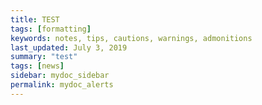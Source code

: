 ```yaml
---
title: TEST
tags: [formatting]
keywords: notes, tips, cautions, warnings, admonitions
last_updated: July 3, 2019
summary: "test"
tags: [news]
sidebar: mydoc_sidebar
permalink: mydoc_alerts
---
```

